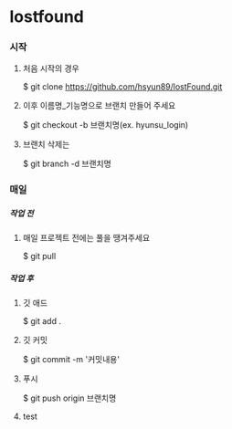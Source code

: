 # lostfound

### 시작 

1. 처음 시작의 경우 

   $ git clone https://github.com/hsyun89/lostFound.git

2. 이후 이름명_기능명으로 브랜치 만들어 주세요

   $ git checkout -b 브랜치명(ex. hyunsu_login)

3. 브랜치 삭제는

   $ git branch -d 브랜치명

### 매일

##### 작업 전

1. 매일 프로젝트 전에는 풀을 땡겨주세요

   $ git pull

##### 작업 후 

1. 깃 애드

   $ git add .

2. 깃 커밋 

   $ git commit -m '커밋내용'

3. 푸시

   $ git push origin 브랜치명
   
4. test